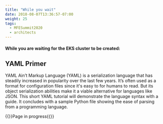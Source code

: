 ```yaml
---
title: "While you wait"
date: 2018-08-07T13:36:57-07:00
weight: 25
tags:
  - MFESummit2020
  - architects
---
```

#### While you are waiting for the EKS cluster to be created:

## YAML Primer

YAML Ain’t Markup Language (YAML) is a serialization language that has steadily increased in popularity over the last few years. It’s often used as a format for configuration files since it's easy to for humans to read. But its object serialization abilities make it a viable alternative for languages like JSON. This short YAML tutorial will demonstrate the language syntax with a guide. It concludes with a sample Python file showing the ease of parsing from a programming language.



{{<todo>}}Page in progress{{</todo>}}

